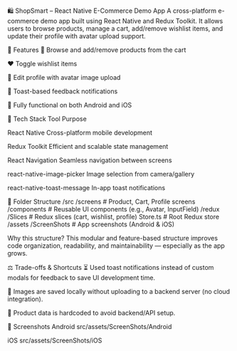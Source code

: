 🛍️ ShopSmart – React Native E-Commerce Demo App
A cross-platform e-commerce demo app built using React Native and Redux Toolkit. It allows users to browse products, manage a cart, add/remove wishlist items, and update their profile with avatar upload support.

🚀 Features
🛒 Browse and add/remove products from the cart

❤️ Toggle wishlist items

👤 Edit profile with avatar image upload

🔔 Toast-based feedback notifications

📱 Fully functional on both Android and iOS

🧰 Tech Stack
Tool Purpose

React Native Cross-platform mobile development

Redux Toolkit Efficient and scalable state management

React Navigation Seamless navigation between screens

react-native-image-picker Image selection from camera/gallery

react-native-toast-message In-app toast notifications

📁 Folder Structure
/src
/screens # Product, Cart, Profile screens
/components # Reusable UI components (e.g., Avatar, InputField)
/redux
/Slices # Redux slices (cart, wishlist, profile)
Store.ts # Root Redux store
/assets
/ScreenShots # App screenshots (Android & iOS)

Why this structure?
This modular and feature-based structure improves code organization, readability, and maintainability — especially as the app grows.

⚖️ Trade-offs & Shortcuts
⏳ Used toast notifications instead of custom modals for feedback to save UI development time.

🔗 Images are saved locally without uploading to a backend server (no cloud integration).

🧪 Product data is hardcoded to avoid backend/API setup.

📸 Screenshots
Android
src/assets/ScreenShots/Android

iOS
src/assets/ScreenShots/iOS
